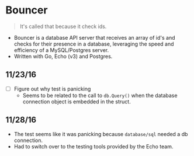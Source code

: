 # Bouncer
> It's called that because it check ids.

* Bouncer is a database API server that receives an array of id's and checks for
their presence in a database, leveraging the speed and efficiency of a MySQL/Postgres
server.
* Written with Go, Echo (v3) and Postgres.

## 11/23/16
- [ ] Figure out why test is panicking
  * Seems to be related to the call to `db.Query()` when the database connection
  object is embedded in the struct.

## 11/28/16
* The test seems like it was panicking because `database/sql` needed a db connection.
* Had to switch over to the testing tools provided by the Echo team.
